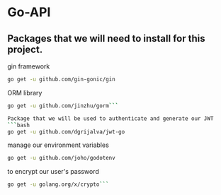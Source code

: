 # Go-API

## Packages that we will need to install for this project.

gin framework
```bash
go get -u github.com/gin-gonic/gin
```

ORM library
```bash 
go get -u github.com/jinzhu/gorm```

Package that we will be used to authenticate and generate our JWT
```bash
go get -u github.com/dgrijalva/jwt-go
```

manage our environment variables
```bash
go get -u github.com/joho/godotenv
```

to encrypt our user's password
```bash 
go get -u golang.org/x/crypto```
